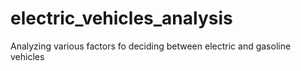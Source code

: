 # electric_vehicles_analysis
Analyzing various factors fo deciding between electric and gasoline vehicles

